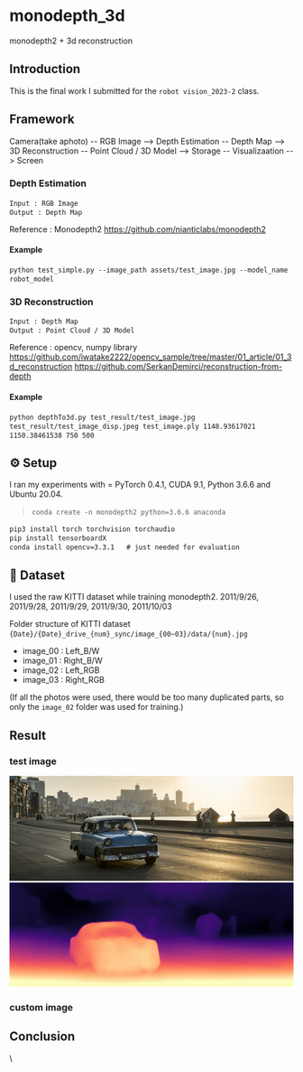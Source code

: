 # monodepth_3d
monodepth2 + 3d reconstruction

## Introduction
This is the final work I submitted for the `robot vision_2023-2` class.

## Framework
Camera(take aphoto) -- RGB Image --> Depth Estimation -- Depth Map --> 3D Reconstruction -- Point Cloud / 3D Model --> Storage -- Visualizaation --> Screen

### Depth Estimation
    Input : RGB Image
    Output : Depth Map

Reference : Monodepth2
https://github.com/nianticlabs/monodepth2

#### Example
    python test_simple.py --image_path assets/test_image.jpg --model_name robot_model

### 3D Reconstruction
    Input : Depth Map
    Output : Point Cloud / 3D Model

Reference : opencv, numpy library
https://github.com/iwatake2222/opencv_sample/tree/master/01_article/01_3d_reconstruction
https://github.com/SerkanDemirci/reconstruction-from-depth

#### Example
    python depthTo3d.py test_result/test_image.jpg test_result/test_image_disp.jpeg test_image.ply 1148.93617021 1150.38461538 750 500

## ⚙️ Setup
I ran my experiments with =
PyTorch 0.4.1, CUDA 9.1, Python 3.6.6 and Ubuntu 20.04.
> `conda create -n monodepth2 python=3.6.6 anaconda`

    pip3 install torch torchvision torchaudio
    pip install tensorboardX
    conda install opencv=3.3.1   # just needed for evaluation


## 💾 Dataset
I used the raw KITTI dataset while training monodepth2.
2011/9/26, 2011/9/28, 2011/9/29, 2011/9/30, 2011/10/03

Folder structure of KITTI dataset
`{Date}/{Date}_drive_{num}_sync/image_{00~03}/data/{num}.jpg`
- image_00 : Left_B/W
- image_01 : Right_B/W
- image_02 : Left_RGB
- image_03 : Right_RGB

(If all the photos were used, there would be too many duplicated parts, so only the `image_02` folder was used for training.)

## Result

### test image
<p align="center">
  <img src="test_result/test_image.jpg" alt="test_image" width="600" />
  <img src="test_result/test_image_disp.jpeg" alt="test_image_disp" width="600" />
</p>

### custom image

## Conclusion

\